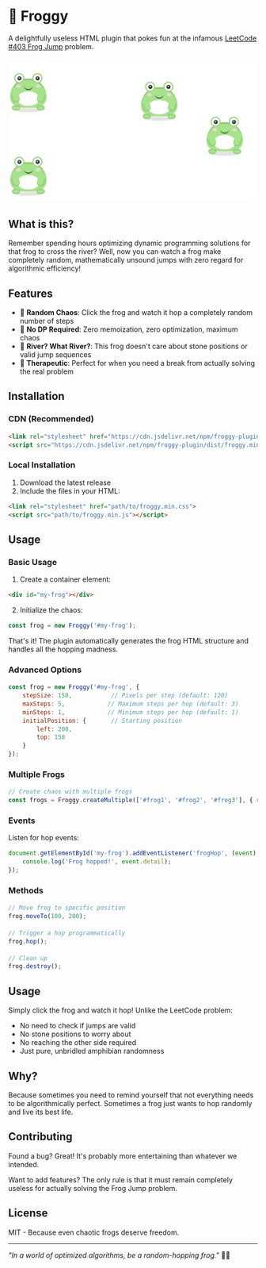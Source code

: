 # 🐸 Froggy

A delightfully useless HTML plugin that pokes fun at the infamous [LeetCode #403 Frog Jump](https://leetcode.com/problems/frog-jump/description/) problem.

![alt text](./img/froggy-plugin.png)

## What is this?

Remember spending hours optimizing dynamic programming solutions for that frog to cross the river? Well, now you can watch a frog make completely random, mathematically unsound jumps with zero regard for algorithmic efficiency!

## Features

- 🎯 **Random Chaos**: Click the frog and watch it hop a completely random number of steps
- 🧠 **No DP Required**: Zero memoization, zero optimization, maximum chaos
- 🌊 **River? What River?**: This frog doesn't care about stone positions or valid jump sequences
- 💚 **Therapeutic**: Perfect for when you need a break from actually solving the real problem

## Installation

### CDN (Recommended)
```html
<link rel="stylesheet" href="https://cdn.jsdelivr.net/npm/froggy-plugin/dist/froggy.min.css">
<script src="https://cdn.jsdelivr.net/npm/froggy-plugin/dist/froggy.min.js"></script>
```

### Local Installation
1. Download the latest release
2. Include the files in your HTML:
```html
<link rel="stylesheet" href="path/to/froggy.min.css">
<script src="path/to/froggy.min.js"></script>
```

## Usage

### Basic Usage

1. Create a container element:
```html
<div id="my-frog"></div>
```

2. Initialize the chaos:
```javascript
const frog = new Froggy('#my-frog');
```

That's it! The plugin automatically generates the frog HTML structure and handles all the hopping madness.

### Advanced Options

```javascript
const frog = new Froggy('#my-frog', {
    stepSize: 150,           // Pixels per step (default: 120)
    maxSteps: 5,            // Maximum steps per hop (default: 3)
    minSteps: 1,            // Minimum steps per hop (default: 1)
    initialPosition: {       // Starting position
        left: 200,
        top: 150
    }
});
```

### Multiple Frogs

```javascript
// Create chaos with multiple frogs
const frogs = Froggy.createMultiple(['#frog1', '#frog2', '#frog3'], { randomizePosition: true });
```

### Events

Listen for hop events:
```javascript
document.getElementById('my-frog').addEventListener('frogHop', (event) => {
    console.log('Frog hopped!', event.detail);
});
```

### Methods

```javascript
// Move frog to specific position
frog.moveTo(100, 200);

// Trigger a hop programmatically
frog.hop();

// Clean up
frog.destroy();
```

## Usage

Simply click the frog and watch it hop! Unlike the LeetCode problem:
- No need to check if jumps are valid
- No stone positions to worry about
- No reaching the other side required
- Just pure, unbridled amphibian randomness

## Why?

Because sometimes you need to remind yourself that not everything needs to be algorithmically perfect. Sometimes a frog just wants to hop randomly and live its best life.

## Contributing

Found a bug? Great! It's probably more entertaining than whatever we intended.

Want to add features? The only rule is that it must remain completely useless for actually solving the Frog Jump problem.

## License

MIT - Because even chaotic frogs deserve freedom.

---

*"In a world of optimized algorithms, be a random-hopping frog."* 🐸✨